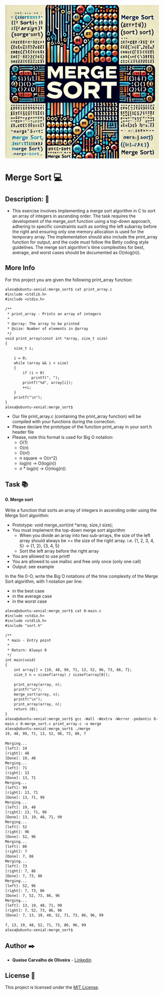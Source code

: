 <img src="https://github.com/Qcarvalhooliveira/holbertonschool-interview/blob/main/merge_sort/image/Merge-Sort.png" width="1000" height="500">

# **Merge Sort** :computer:

## **Description:** :speech_balloon:

* This exercise involves implementing a merge sort algorithm in C to sort an array of integers in ascending order. The task requires the development of the merge_sort function using a top-down approach, adhering to specific constraints such as sorting the left subarray before the right and ensuring only one memory allocation is used for the temporary array. The implementation should also include the print_array function for output, and the code must follow the Betty coding style guidelines. The merge sort algorithm's time complexities for best, average, and worst cases should be documented as O(nlog(n)). 

## **More Info**

For this project you are given the following print_array function:

```
alexa@ubuntu-xenial:merge_sort$ cat print_array.c
#include <stdlib.h>
#include <stdio.h>

/**
 * print_array - Prints an array of integers
 *
 * @array: The array to be printed
 * @size: Number of elements in @array
 */
void print_array(const int *array, size_t size)
{
    size_t i;

    i = 0;
    while (array && i < size)
    {
        if (i > 0)
            printf(", ");
        printf("%d", array[i]);
        ++i;
    }
    printf("\n");
}
alexa@ubuntu-xenial:merge_sort$
```

* Our file print_array.c (containing the print_array function) will be compiled with your functions during the correction.
* Please declare the prototype of the function print_array in your sort.h header file
* Please, note this format is used for Big O notation:
    * O(1)
    * O(n)
    * O(n!)
    * n square -> O(n^2)
    * log(n) -> O(log(n))
    * n * log(n) -> O(nlog(n))


## **Task** :books:

#### **0. Merge sort**

Write a function that sorts an array of integers in ascending order using the Merge Sort algorithm:

* Prototype: void merge_sort(int *array, size_t size);
* You must implement the top-down merge sort algorithm
    * When you divide an array into two sub-arrays, the size of the left array should always be <= the size of the right array. i.e. {1, 2, 3, 4, 5} -> {1, 2}, {3, 4, 5}
    * Sort the left array before the right array
* You are allowed to use printf
* You are allowed to use malloc and free only once (only one call)
* Output: see example

In the file 0-O, write the Big O notations of the time complexity of the Merge Sort algorithm, with 1 notation per line:

* in the best case
* in the average case
* in the worst case

```
alexa@ubuntu-xenial:merge_sort$ cat 0-main.c
#include <stdio.h>
#include <stdlib.h>
#include "sort.h"

/**
 * main - Entry point
 *
 * Return: Always 0
 */
int main(void)
{
    int array[] = {19, 48, 99, 71, 13, 52, 96, 73, 86, 7};
    size_t n = sizeof(array) / sizeof(array[0]);

    print_array(array, n);
    printf("\n");
    merge_sort(array, n);
    printf("\n");
    print_array(array, n);
    return (0);
}
alexa@ubuntu-xenial:merge_sort$ gcc -Wall -Wextra -Werror -pedantic 0-main.c 0-merge_sort.c print_array.c -o merge
alexa@ubuntu-xenial:merge_sort$ ./merge
19, 48, 99, 71, 13, 52, 96, 73, 86, 7

Merging...
[left]: 19
[right]: 48
[Done]: 19, 48
Merging...
[left]: 71
[right]: 13
[Done]: 13, 71
Merging...
[left]: 99
[right]: 13, 71
[Done]: 13, 71, 99
Merging...
[left]: 19, 48
[right]: 13, 71, 99
[Done]: 13, 19, 48, 71, 99
Merging...
[left]: 52
[right]: 96
[Done]: 52, 96
Merging...
[left]: 86
[right]: 7
[Done]: 7, 86
Merging...
[left]: 73
[right]: 7, 86
[Done]: 7, 73, 86
Merging...
[left]: 52, 96
[right]: 7, 73, 86
[Done]: 7, 52, 73, 86, 96
Merging...
[left]: 13, 19, 48, 71, 99
[right]: 7, 52, 73, 86, 96
[Done]: 7, 13, 19, 48, 52, 71, 73, 86, 96, 99

7, 13, 19, 48, 52, 71, 73, 86, 96, 99
alexa@ubuntu-xenial:merge_sort$
```

## **Author** :black_nib:

* **Queise Carvalho de Oliveira** - [Linkedin](https://www.linkedin.com/in/queise-carvalho-de-oliveira-50359749/)


## License :page_with_curl:
This project is licensed under the [MIT License](https://opensource.org/license/mit/).

